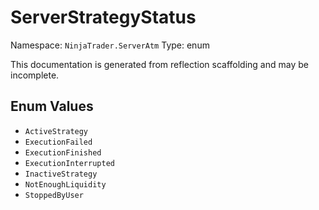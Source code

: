 # ServerStrategyStatus

Namespace: `NinjaTrader.ServerAtm`
Type: enum

This documentation is generated from reflection scaffolding and may be incomplete.

## Enum Values
- `ActiveStrategy`
- `ExecutionFailed`
- `ExecutionFinished`
- `ExecutionInterrupted`
- `InactiveStrategy`
- `NotEnoughLiquidity`
- `StoppedByUser`
